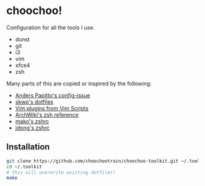 choochoo!
=========

Configuration for all the tools I use.
* dunst
* git
* i3
* vim
* xfce4
* zsh

Many parts of this are copied or inspired by the following:
* [Anders Papitto's config-issue](https://github.com/anderspapitto/config-issue/)
* [skwp's dotfiles](http://github.com/skwp/dotfiles/)
* [Vim plugins from Vim Scripts](http://www.vim.org/scripts/)
* [ArchWiki's zsh reference](https://wiki.archlinux.org/index.php/zsh)
* [mako's zshrc](http://mako.cc/scripts/zshrc)
* [jdong's zshrc](http://stuff.mit.edu/~jdong/misc/zshrc)

Installation
------------
```bash
git clone https://github.com/choochootrain/choochoo-toolkit.git ~/.toolkit
cd ~/.toolkit
# this will overwrite existing dotfiles!
make
```
